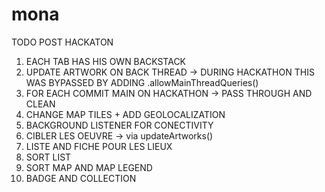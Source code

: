 # mona

TODO POST HACKATON

1) EACH TAB HAS HIS OWN BACKSTACK
2) UPDATE ARTWORK ON BACK THREAD -> DURING HACKATHON THIS WAS BYPASSED BY ADDING .allowMainThreadQueries()
3) FOR EACH COMMIT MAIN ON HACKATHON -> PASS THROUGH AND CLEAN
4) CHANGE MAP TILES + ADD GEOLOCALIZATION
5) BACKGROUND LISTENER FOR CONECTIVITY
6) CIBLER LES OEUVRE -> via updateArtworks()
7) LISTE AND FICHE POUR LES LIEUX
8) SORT LIST
9) SORT MAP AND MAP LEGEND
10) BADGE AND COLLECTION
